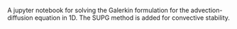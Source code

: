 A jupyter notebook for solving the Galerkin formulation for the advection-diffusion equation in 1D. The SUPG method is added for convective stability.

